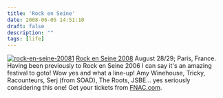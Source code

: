 ```yaml
---
title: 'Rock en Seine'
date: 2008-06-05 14:51:10
draft: false
description: ""
tags: [life]
---
```


[![](/shared/2008/06/rock-en-seine-20081.jpg "rock-en-seine-20081")](/shared/2008/06/rock-en-seine-20081.jpg)[](http://www.rockenseine.com/#/home/) [Rock en Seine 2008](http://www.rockenseine.com/#/home/) August 28/29; Paris, France. Having been previously to Rock en Seine 2006 I can say it's an amazing festival to goto! Wow yes and what a line-up! Amy Winehouse, Tricky, Racounteurs, Serj (from SOAD), The Roots, JSBE... yes seriously considering this one! Get your tickets from [FNAC.com](http://www.fnacspectacles.com/recherche/rechercheRapide.do?fc=cf&searchCategory=show&search=rock+en+seine).